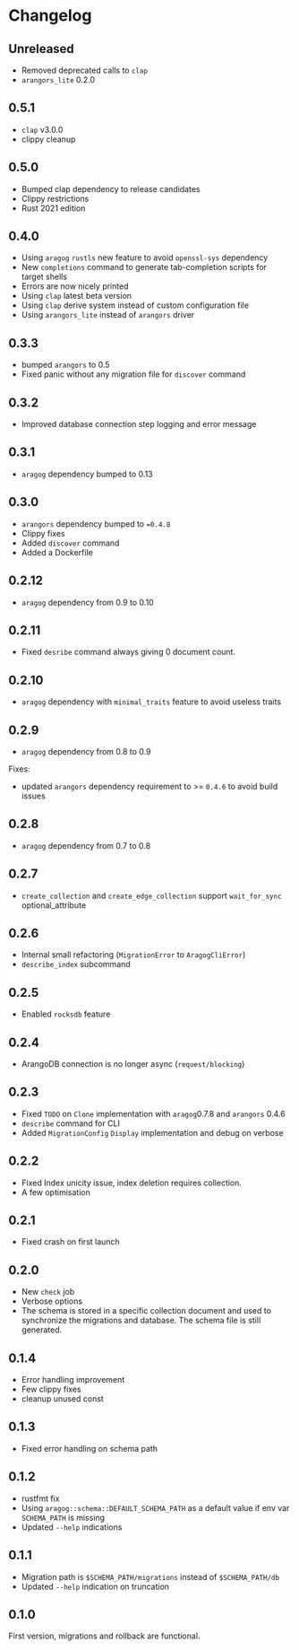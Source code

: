 # Changelog

## Unreleased

* Removed deprecated calls to `clap`
* `arangors_lite` 0.2.0

## 0.5.1

* `clap` v3.0.0
* clippy cleanup

## 0.5.0

* Bumped clap dependency to release candidates
* Clippy restrictions
* Rust 2021 edition

## 0.4.0

* Using `aragog` `rustls` new feature to avoid `openssl-sys` dependency
* New `completions` command to generate tab-completion scripts for target shells
* Errors are now nicely printed
* Using `clap` latest beta version
* Using `clap` derive system instead of custom configuration file
* Using `arangors_lite` instead of `arangors` driver

## 0.3.3

* bumped `arangors` to 0.5
* Fixed panic without any migration file for `discover` command

## 0.3.2

* Improved database connection step logging and error message

## 0.3.1

* `aragog` dependency bumped to 0.13

## 0.3.0

* `arangors` dependency bumped to `=0.4.8`
* Clippy fixes
* Added `discover` command
* Added a Dockerfile

## 0.2.12

* `aragog` dependency from 0.9 to 0.10

## 0.2.11

* Fixed `desribe` command always giving 0 document count.

## 0.2.10

* `aragog` dependency with `minimal_traits` feature to avoid useless traits

## 0.2.9

* `aragog` dependency from 0.8 to 0.9

Fixes:
  
* updated `arangors` dependency requirement to >= `0.4.6` to avoid build issues

## 0.2.8

* `aragog` dependency from 0.7 to 0.8

## 0.2.7

* `create_collection` and `create_edge_collection` support `wait_for_sync` optional_attribute

## 0.2.6

* Internal small refactoring (`MigrationError` to `AragogCliError`)
* `describe_index` subcommand

## 0.2.5

* Enabled `rocksdb` feature

## 0.2.4

* ArangoDB connection is no longer async (`request/blocking`)

## 0.2.3

* Fixed `TODO` on `Clone` implementation with `aragog`0.7.8 and `arangors` 0.4.6
* `describe` command for CLI
* Added `MigrationConfig` `Display` implementation and debug on verbose

## 0.2.2

* Fixed Index unicity issue, index deletion requires collection.
* A few optimisation

## 0.2.1

* Fixed crash on first launch

## 0.2.0

* New `check` job
* Verbose options
* The schema is stored in a specific collection document and used to synchronize the migrations and database. The schema file is still generated.

## 0.1.4

* Error handling improvement
* Few clippy fixes
* cleanup unused const

## 0.1.3

* Fixed error handling on schema path

## 0.1.2

* rustfmt fix
* Using `aragog::schema::DEFAULT_SCHEMA_PATH` as a default value if env var `SCHEMA_PATH` is missing
* Updated `--help` indications

## 0.1.1

* Migration path is `$SCHEMA_PATH/migrations` instead of `$SCHEMA_PATH/db`
* Updated `--help` indication on truncation

## 0.1.0

First version, migrations and rollback are functional.